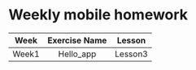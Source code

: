 # Weekly mobile homework 
|Week|Exercise Name| Lesson |
|:----:|:----:|:----:|
|Week1|Hello_app|Lesson3|

